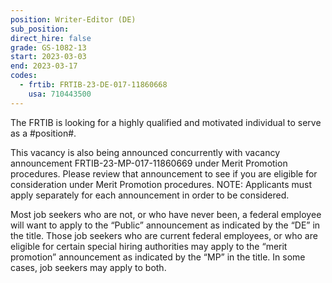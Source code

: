 ```yaml
---
position: Writer-Editor (DE)
sub_position:
direct_hire: false
grade: GS-1082-13
start: 2023-03-03
end: 2023-03-17
codes:
  - frtib: FRTIB-23-DE-017-11860668
    usa: 710443500
---
```


The FRTIB is looking for a highly qualified and motivated individual to serve as a #position#.

This vacancy is also being announced concurrently with vacancy announcement FRTIB-23-MP-017-11860669 under Merit Promotion procedures. Please review that announcement to see if you are eligible for consideration under Merit Promotion procedures. NOTE: Applicants must apply separately for each announcement in order to be considered.

Most job seekers who are not, or who have never been, a federal employee will want to apply to the “Public” announcement as indicated by the “DE” in the title.  Those job seekers who are current federal employees, or who are eligible for certain special hiring authorities may apply to the “merit promotion” announcement as indicated by the “MP” in the title.  In some cases, job seekers may apply to both.
